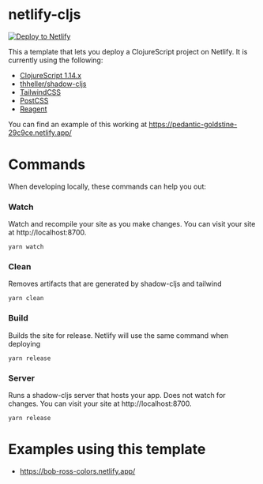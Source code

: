 # netlify-cljs

[![Deploy to Netlify](https://www.netlify.com/img/deploy/button.svg)](https://app.netlify.com/start/deploy?repository=https://github.com/bryanmikaelian/netlify-cljs)

This a template that lets you deploy a ClojureScript project on Netlify. It is currently using the following:

- [ClojureScript 1.14.x](https://clojurescript.org/)
- [thheller/shadow-cljs](https://github.com/thheller/shadow-cljs)
- [TailwindCSS](https://tailwindcss.com/)
- [PostCSS](https://postcss.org/)
- [Reagent](https://reagent-project.github.io/)

You can find an example of this working at https://pedantic-goldstine-29c9ce.netlify.app/

# Commands

When developing locally, these commands can help you out:

### Watch

Watch and recompile your site as you make changes. You can visit your site at http://localhost:8700.

``` shell
yarn watch
```

### Clean

Removes artifacts that are generated by shadow-cljs and tailwind

``` shell
yarn clean
```

### Build

Builds the site for release. Netlify will use the same command when deploying

``` shell
yarn release
```

### Server

Runs a shadow-cljs server that hosts your app. Does not watch for changes. You can visit your site at http://localhost:8700.

``` shell
yarn release
```

# Examples using this template
- https://bob-ross-colors.netlify.app/
